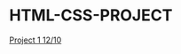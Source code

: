 # HTML-CSS-PROJECT

[Project 1 12/10](https://miro.com/app/board/uXjVPOt2yeM=/?share_link_id=710838685988)
